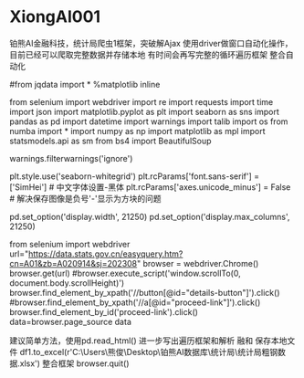 # XiongAI001
铂熊AI金融科技，统计局爬虫1框架，突破解Ajax
使用driver做窗口自动化操作，
目前已经可以爬取完整数据并存储本地
有时间会再写完整的循环遍历框架  整合自动化

#from jqdata import *
%matplotlib inline 

from selenium import webdriver
import re
import requests
import time
import json
import matplotlib.pyplot as plt
import seaborn as sns
import pandas as pd
import datetime
import warnings
import talib
import os
from numba import *
import numpy as np
import matplotlib as mpl
import statsmodels.api as sm
from bs4 import BeautifulSoup

warnings.filterwarnings('ignore')

plt.style.use('seaborn-whitegrid')
plt.rcParams['font.sans-serif'] = ['SimHei']  # 中文字体设置-黑体
plt.rcParams['axes.unicode_minus'] = False  # 解决保存图像是负号'-'显示为方块的问题

pd.set_option('display.width', 21250)
pd.set_option('display.max_columns', 21250)



from selenium import webdriver
url="https://data.stats.gov.cn/easyquery.htm?cn=A01&zb=A020914&sj=202308"
browser = webdriver.Chrome()
browser.get(url)
#browser.execute_script('window.scrollTo(0, document.body.scrollHeight)')
browser.find_element_by_xpath('//button[@id="details-button"]').click()
#browser.find_element_by_xpath('//a[@id="proceed-link"]').click()
browser.find_element_by_id('proceed-link').click()
data=browser.page_source
data


建议简单方法，使用pd.read_html()
进一步写出遍历框架和解析
融和
保存本地文件
df1.to_excel(r'C:\Users\熊俊\Desktop\铂熊AI数据库\统计局\统计局粗钢数据.xlsx')
整合框架
browser.quit()
